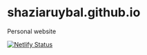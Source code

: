 # shaziaruybal.github.io
Personal website

[![Netlify Status](https://api.netlify.com/api/v1/badges/74e0d6a7-ca95-496a-b6b2-128cbfc3f900/deploy-status)](https://app.netlify.com/sites/shaziaruybal/deploys)
